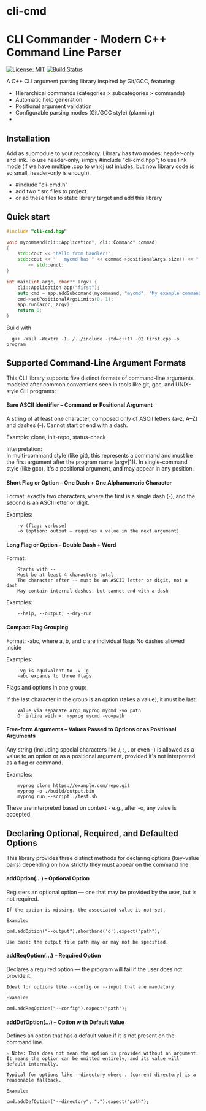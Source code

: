 # cli-cmd
# CLI Commander - Modern C++ Command Line Parser

[![License: MIT](https://img.shields.io/badge/License-MIT-blue.svg)](LICENSE)
[![Build Status](https://github.com/siplasplas/cli-cmd/actions/workflows/cmake.yml/badge.svg)](https://github.com/siplasplas/cli-cmd/actions)

A C++ CLI argument parsing library inspired by Git/GCC, featuring:
- Hierarchical commands (categories > subcategories > commands)
- Automatic help generation
- Positional argument validation
- Configurable parsing modes (Git/GCC style) (planning)
- 
## Installation
Add as submodule to yout repository.
Library has two modes: header-only and link. 
To use header-only, simply #include "cli-cmd.hpp"; 
to use link mode (if we have multipe .cpp to whicj ust inludes, but now 
library code is so small, header-only is enough),
* #include "cli-cmd.h"
* add two *.src files to project
* or ad these files to static library target and add this library

## Quick start
```c++
#include "cli-cmd.hpp"

void mycommand(cli::Application*, cli::Command* commad)
{
    std::cout << "hello from handler!";
    std::cout << "   mycmd has " << commad->positionalArgs.size() << " positional arguments"
        << std::endl;
}

int main(int argc, char** argv) {
    cli::Application app("first");
    auto cmd = app.addSubcomand(mycommand, "mycmd", "My example command");
    cmd->setPositionalArgsLimits(0, 1);
    app.run(argc, argv);
    return 0;
}
```
Build with
```shell
  g++ -Wall -Wextra -I../../include -std=c++17 -O2 first.cpp -o program
```

## Supported Command-Line Argument Formats
This CLI library supports five distinct formats of command-line arguments, 
modeled after common conventions seen in tools like git, gcc, and UNIX-style CLI programs:

#### Bare ASCII Identifier – Command or Positional Argument
   A string of at least one character, composed only of ASCII letters (a–z, A–Z) and dashes (-).
   Cannot start or end with a dash.

   Example: clone, init-repo, status-check

   Interpretation:<br>
   In multi-command style (like git), this represents a command and must be the first argument after the program name (argv[1]).
   In single-command style (like gcc), it's a positional argument, and may appear in any position.
#### Short Flag or Option – One Dash + One Alphanumeric Character
   Format: exactly two characters, where the first is a single dash (-), and the second is an ASCII letter or digit.
   
   Examples:

        -v (flag: verbose)
        -o (option: output – requires a value in the next argument)

#### Long Flag or Option – Double Dash + Word
   Format:

        Starts with --
        Must be at least 4 characters total
        The character after -- must be an ASCII letter or digit, not a dash
        May contain internal dashes, but cannot end with a dash
   Examples:
   
        --help, --output, --dry-run
#### Compact Flag Grouping
   Format: -abc, where a, b, and c are individual flags
   No dashes allowed inside
   
Examples:
 
        -vg is equivalent to -v -g
        -abc expands to three flags
Flags and options in one group:

If the last character in the group is an option (takes a value), it must be last:

        Value via separate arg: myprog mycmd -vo path
        Or inline with =: myprog mycmd -vo=path
#### Free-form Arguments – Values Passed to Options or as Positional Arguments
   Any string (including special characters like /, :, . or even -) is allowed as a value to an option or as a positional argument, provided it's not interpreted as a flag or command.
   
   Examples:

        myprog clone https://example.com/repo.git
        myprog -o ./build/output.bin
        myprog run --script ./test.sh
   These are interpreted based on context - e.g., after -o, any value is accepted.


## Declaring Optional, Required, and Defaulted Options

This library provides three distinct methods for declaring options (key–value pairs) depending on how strictly they must appear on the command line:
#### addOption(...) – Optional Option

Registers an optional option — one that may be provided by the user, but is not required.

    If the option is missing, the associated value is not set.

    Example:

    cmd.addOption("--output").shorthand('o').expect("path");

    Use case: the output file path may or may not be specified.

#### addReqOption(...) – Required Option

Declares a required option — the program will fail if the user does not provide it.

    Ideal for options like --config or --input that are mandatory.

    Example:

    cmd.addReqOption("--config").expect("path");

#### addDefOption(...) – Option with Default Value

Defines an option that has a default value if it is not present on the command line.

    ⚠️ Note: This does not mean the option is provided without an argument.
    It means the option can be omitted entirely, and its value will default internally.

    Typical for options like --directory where . (current directory) is a reasonable fallback.

    Example:

    cmd.addDefOption("--directory", ".").expect("path");

